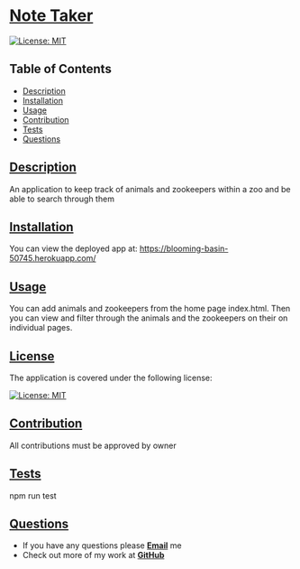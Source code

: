 # [Note Taker](https://github.com/wwstrothe/zookeepr)

  [![License: MIT](https://img.shields.io/badge/License-MIT-yellow.svg)](https://opensource.org/licenses/MIT)

  ## Table of Contents
  
  * [Description](#description)
  * [Installation](#installation)
  * [Usage](#usage)
  * [Contribution](#contribution)
  * [Tests](#tests)
  * [Questions](#questions)
  
  
  ## [Description](#table-of-contents)

  An application to keep track of animals and zookeepers within a zoo and be able to search through them
  
  
  ## [Installation](#table-of-contents)
  
  You can view the deployed app at: https://blooming-basin-50745.herokuapp.com/
  
  ## [Usage](#table-of-contents)
  
  You can add animals and zookeepers from the home page index.html. Then you can view and filter through the animals and the zookeepers on their on individual pages.
  
  ## [License](#table-of-contents)

  The application is covered under the following license:

  [![License: MIT](https://img.shields.io/badge/License-MIT-yellow.svg)](https://opensource.org/licenses/MIT)
  
  ## [Contribution](#table-of-contents)

  All contributions must be approved by owner
  
  ## [Tests](#table-of-contents)
  
  npm run test
  
  ## [Questions](#table-of-contents)
  
  * If you have any questions please [**Email**](mailto:williamstrothe@gmail.com) me
  * Check out more of my work at [**GitHub**](https://www.github.com/wwstrothe)
  